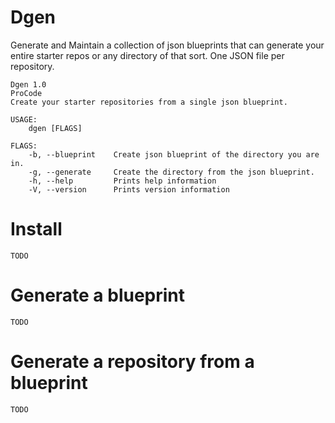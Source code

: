 # Dgen

Generate and Maintain a collection of json blueprints that can generate your entire starter repos or any directory of that sort. One JSON file per repository.

```
Dgen 1.0
ProCode
Create your starter repositories from a single json blueprint.

USAGE:
    dgen [FLAGS]

FLAGS:
    -b, --blueprint    Create json blueprint of the directory you are in.
    -g, --generate     Create the directory from the json blueprint.
    -h, --help         Prints help information
    -V, --version      Prints version information
```

# Install

`TODO`

# Generate a blueprint

`TODO`

# Generate a repository from a blueprint

`TODO`
